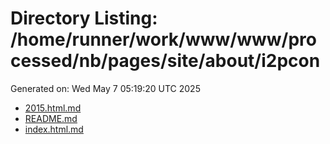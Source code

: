 # Directory Listing: /home/runner/work/www/www/processed/nb/pages/site/about/i2pcon
Generated on: Wed May  7 05:19:20 UTC 2025

- [2015.html.md](2015.html.md)
- [README.md](README.md)
- [index.html.md](index.html.md)
